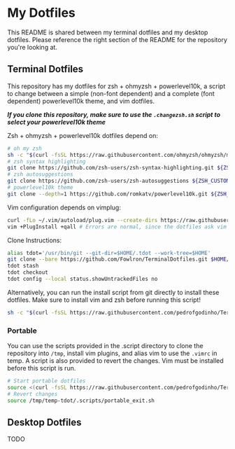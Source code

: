 # My Dotfiles
This README is shared between my terminal dotfiles and my desktop dotfiles. Please reference the right section of the README for the repository you're looking at.

## Terminal Dotfiles
This repository has my dotfiles for zsh + ohmyzsh + powerlevel10k, a script to change between a simple (non-font dependent) and a complete (font dependent) powerlevel10k theme, and vim dotfiles.

***If you clone this repository, make sure to use the `.changezsh.sh` script to select your powerlevel10k theme***

Zsh + ohmyzsh + powerlevel10k dotfiles depend on:
```bash
# oh my zsh
sh -c "$(curl -fsSL https://raw.githubusercontent.com/ohmyzsh/ohmyzsh/master/tools/install.sh) --unattended"
# zsh syntax highlighting
git clone https://github.com/zsh-users/zsh-syntax-highlighting.git ${ZSH_CUSTOM:-~/.oh-my-zsh/custom}/plugins/zsh-syntax-highlighting
# zsh autosuggestions
git clone https://github.com/zsh-users/zsh-autosuggestions ${ZSH_CUSTOM:-~/.oh-my-zsh/custom}/plugins/zsh-autosuggestions
# powerlevel10k theme
git clone --depth=1 https://github.com/romkatv/powerlevel10k.git ${ZSH_CUSTOM:-$HOME/.oh-my-zsh/custom}/themes/powerlevel10k
```

Vim configuration depends on vimplug:
```bash
curl -fLo ~/.vim/autoload/plug.vim --create-dirs https://raw.githubusercontent.com/junegunn/vim-plug/master/plug.vim
vim +PlugInstall +qall # Errors are normal, since the dotfiles ask vim for a colorscheme we've yet to install
```

Clone Instructions:
```bash
alias tdot='/usr/bin/git --git-dir=$HOME/.tdot --work-tree=$HOME'
git clone --bare https://github.com/Fowlron/TerminalDotfiles.git $HOME/.tdot
tdot stash
tdot checkout
tdot config --local status.showUntrackedFiles no
```

Alternatively, you can run the install script from git directly to install these dotfiles. Make sure to install vim and zsh before running this script!
```bash
sh -c "$(curl -fsSL https://raw.githubusercontent.com/pedrofgodinho/TerminalDotfiles/main/.scripts/install.sh)"
```

### Portable

You can use the scripts provided in the .script directory to clone the repository into `/tmp`, install vim plugins, and alias vim to use the `.vimrc` in temp. A script is also provided to revert the changes. Vim must be installed before this script is run. 
```bash
# Start portable dotfiles
source <(curl -fsSL https://raw.githubusercontent.com/pedrofgodinho/TerminalDotfiles/main/.scripts/portable_start.sh)
# Revert changes
source /tmp/temp-tdot/.scripts/portable_exit.sh
```

## Desktop Dotfiles
TODO
